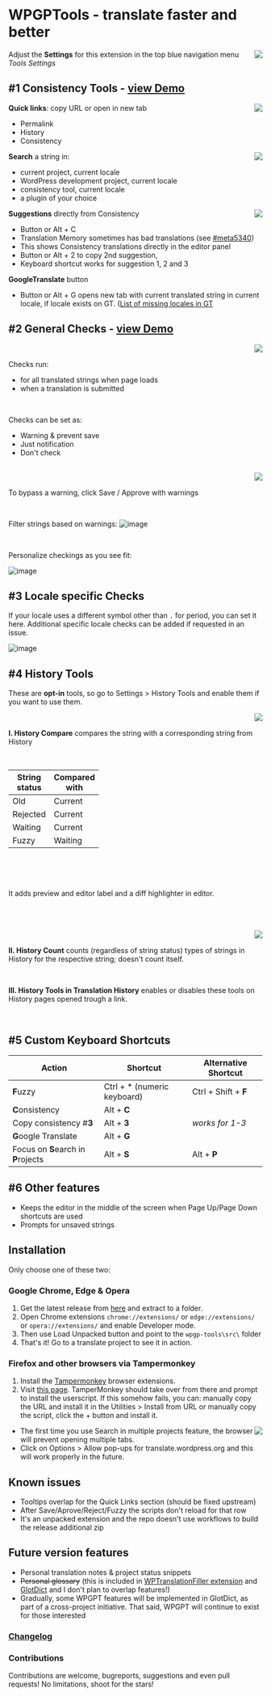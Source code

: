 
# WPGPTools - translate faster and better

<img align="right" src="https://user-images.githubusercontent.com/65488419/124776835-6defbf00-df48-11eb-9594-c538fe220dbd.png">

Adjust the **Settings** for this extension in the top blue navigation menu *Tools Settings*

## #1 Consistency Tools - [view Demo](https://youtu.be/Ve9DSOfFBeA) 

<img align="right" src="https://user-images.githubusercontent.com/65488419/117620318-11a33580-b179-11eb-9968-f1148d58686c.png">

**Quick links**: copy URL or open in new tab
- Permalink
- History
- Consistency

<img align="right" src="https://user-images.githubusercontent.com/65488419/117619811-61cdc800-b178-11eb-8754-88d03ca00c09.png">

**Search** a string in:
- current project, current locale
- WordPress development project, current locale
- consistency tool, current locale
- a plugin of your choice

<img align="right" src="https://user-images.githubusercontent.com/65488419/124778407-a3e17300-df49-11eb-9028-a090f2b669e8.png">


**Suggestions** directly from Consistency
 - Button or Alt + C
 - Translation Memory sometimes has bad translations (see [#meta5340](https://meta.trac.wordpress.org/ticket/5340))
 - This shows Consistency translations directly in the editor panel
 - Button or Alt + 2 to copy 2nd suggestion, 
 - Keyboard shortcut works for suggestion 1, 2 and 3

**GoogleTranslate** button 
- Button or Alt + G opens new tab with current translated string in current locale, if locale exists on GT. ([List of missing locales in GT](https://gist.github.com/vlad-timotei/3f558547ac2bc0f3120f869fba7d8bec)

## #2 General Checks - [view Demo](https://youtu.be/pG92jygfWpY) 

<img align="right" src="https://user-images.githubusercontent.com/65488419/124773950-12243680-df46-11eb-9328-346121fc3ed0.png" > <br>

Checks run:
- for all translated strings when page loads
- when a translation is submitted

<br>

Checks can be set as:
- Warning & prevent save
- Just notification
- Don't check

<br>

<img align="right" src="https://user-images.githubusercontent.com/65488419/117626608-f4be3080-b17f-11eb-91a7-fefd621df320.png" >

<br>

To bypass a warning, click Save / Approve with warnings

<br>

Filter strings based on warnings:
![image](https://user-images.githubusercontent.com/65488419/121800720-26715e00-cc3c-11eb-8b29-6e63f5db5b13.png)

<br>

Personalize checkings as you see fit:

![image](https://user-images.githubusercontent.com/65488419/124774531-9080d880-df46-11eb-9ad5-46217a9b9e22.png)


## #3 Locale specific Checks

If your locale uses a different symbol other than `.` for period, you can set it here. Additional specific locale checks can be added if requested in an issue.

![image](https://user-images.githubusercontent.com/65488419/119268770-1a761b80-bbfd-11eb-96ed-037e1c54ba1d.png)

## #4 History Tools
These are **opt-in** tools, so go to Settings > History Tools and enable them if you want to use them. 


<image align="right" src="https://user-images.githubusercontent.com/65488419/124782454-e8bad900-df4c-11eb-8039-6f2fda079ea3.png">

<br>

**I. History Compare** compares the string with a corresponding string from History

<br>

| String <br> status | Compared <br> with |
| --- | --- |
| Old | Current |
| Rejected | Current |
| Waiting | Current |
| Fuzzy | Waiting |

 <br>
 
 <br>

 <br>

It adds preview and editor label and a diff highlighter in editor.
 
 <br>

 <br>

 <br>
 
 <img align="right" src="https://user-images.githubusercontent.com/65488419/124783181-8c0bee00-df4d-11eb-88d7-9ad0598f4455.png">

 <br>
 
**II. History Count** counts (regardless of string status) types of strings in History for the respective string; doesn't count itself.

<br>
 
**III. History Tools in Translation History** enables or disables these tools on History pages opened trough a link.
 
 <br>
 
## #5 Custom Keyboard Shortcuts

| Action | Shortcut | Alternative Shortcut |
| --- | --- | --- |
| **F**uzzy | Ctrl + \* (numeric keyboard) | Ctrl + Shift + **F**  | 
| **C**onsistency | Alt + **C** | 
| Copy consistency #**3** | Alt + **3** | *works for 1-3* |
| **G**oogle Translate | Alt + **G** | 
| Focus on **S**earch in **P**rojects  |   Alt + **S**  |  Alt + **P** |

## #6 Other features
- Keeps the editor in the middle of the screen when Page Up/Page Down shortcuts are used
- Prompts for unsaved strings

## Installation
Only choose one of these two:

### Google Chrome, Edge & Opera

1. Get the latest release from [here](https://github.com/vlad-timotei/wpgp-tools/releases/latest) and extract to a folder.
2. Open Chrome extensions `chrome://extensions/` or `edge://extensions/` or `opera://extensions/` and enable Developer mode.
3. Then use Load Unpacked button and point to the `wpgp-tools\src\` folder
4. That's it! Go to a translate project to see it in action.

### Firefox and other browsers via Tampermonkey

1. Install the [Tampermonkey](http://tampermonkey.net/) browser extensions.
2. Visit [this page](https://github.com/vlad-timotei/wpgp-tools/raw/main/userscript/wpgpt-userscript-latest.user.js). TamperMonkey should take over from there and prompt to install the userscript.
If this somehow fails, you can: manually copy the URL and install it in the Utilities > Install from URL or manually copy the script, click the + button and install it.

<img align="right" src="https://user-images.githubusercontent.com/65488419/118153870-0a04ba80-b41f-11eb-9e96-bfb9dc405247.png">

- The first time you use Search in multiple projects feature, the browser will prevent opening multiple tabs. 
- Click on Options > Allow pop-ups for translate.wordpress.org and this will work properly in the future.


## Known issues
- Tooltips overlap for the Quick Links section (should be fixed upstream)
- After Save/Aprove/Reject/Fuzzy the scripts don't reload for that row
- It's an unpacked extension and the repo doesn't use workflows to build the release additional zip

## Future version features

- Personal translation notes & project status snippets
- ~~Personal glossary~~ (this is included in [WPTranslationFiller extension](https://github.com/vibgyj/WPTranslationFiller/) and [GlotDict](https://github.com/Mte90/GlotDict) and I don't plan to overlap features!)
- Gradually, some WPGPT features will be implemented in GlotDict, as part of a cross-project initiative. That said, WPGPT will continue to exist for those interested



### [Changelog](/CHANGELOG.md)
### Contributions
Contributions are welcome, bugreports, suggestions and even pull requests! No limitations, shoot for the stars!

